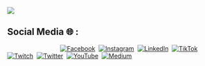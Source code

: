 <img src="https://github.com/thisishusseinali/thisishusseinali/blob/main/cover.gif"/>

## Social Media 🌐 :
&nbsp;&nbsp;&nbsp;&nbsp;&nbsp;&nbsp;&nbsp;&nbsp;&nbsp;&nbsp;&nbsp;&nbsp;&nbsp;&nbsp;&nbsp;&nbsp;&nbsp;&nbsp;&nbsp;&nbsp;&nbsp;&nbsp;&nbsp;&nbsp;&nbsp;&nbsp;&nbsp;&nbsp;&nbsp;&nbsp;&nbsp;[![Facebook](https://img.shields.io/badge/Facebook-%231877F2.svg?logo=Facebook&logoColor=white)](https://facebook.com/thisishusseinali)&nbsp;
[![Instagram](https://img.shields.io/badge/Instagram-%23E4405F.svg?logo=Instagram&logoColor=white)](https://instagram.com/thisishusseinali)&nbsp;
[![LinkedIn](https://img.shields.io/badge/LinkedIn-%230077B5.svg?logo=linkedin&logoColor=white)](https://linkedin.com/in/thisishusseinali)&nbsp;
[![TikTok](https://img.shields.io/badge/TikTok-%23000000.svg?logo=TikTok&logoColor=white)](https://tiktok.com/@thisishusseinali)&nbsp;
[![Twitch](https://img.shields.io/badge/Twitch-%239146FF.svg?logo=Twitch&logoColor=white)](https://twitch.tv/thisishusseinali)&nbsp;
[![Twitter](https://img.shields.io/badge/Twitter-%231DA1F2.svg?logo=Twitter&logoColor=white)](https://twitter.com/thisishuseinali)&nbsp;
[![YouTube](https://img.shields.io/badge/YouTube-%23FF0000.svg?logo=YouTube&logoColor=white)](https://youtube.com/channel/UCvhs9KPjw9OxOup05cGoZmA)&nbsp;
[![Medium](https://img.shields.io/badge/Medium-12100E?logo=medium&logoColor=white)](https://medium.com/@thisishusseinali)&nbsp;
